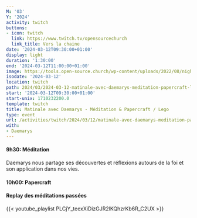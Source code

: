 ```yaml
---
M: '03'
Y: '2024'
activity: twitch
buttons:
- icon: twitch
  link: https://www.twitch.tv/opensourcechurch
  link_title: Vers la chaine
date: '2024-03-12T09:30:00+01:00'
display: light
duration: '1:30:00'
end: '2024-03-12T11:00:00+01:00'
image: https://tools.open-source.church/wp-content/uploads/2022/08/night-sky-osc-noms-de-dieu.jpg
isodate: '2024-03-12'
location: twitch
path: 2024/03/2024-03-12-matinale-avec-daemarys-meditation-papercraft-lego.md
start: '2024-03-12T09:30:00+01:00'
start-unix: 1710232200.0
template: twitch
title: Matinale avec Daemarys - Méditation & Papercraft / Lego
type: event
url: /activities/twitch/2024/03/12/matinale-avec-daemarys-meditation-papercraft-lego
with:
- Daemarys
---
```

#### 9h30: Méditation



Daemarys nous partage ses découvertes et réflexions autours de la foi et son application dans nos vies.

#### 10h00: Papercraft


#### Replay des méditations passées

{{< youtube_playlist PLCjY_teexXiDizGJR2lKQhzrKb6R_C2UX >}}